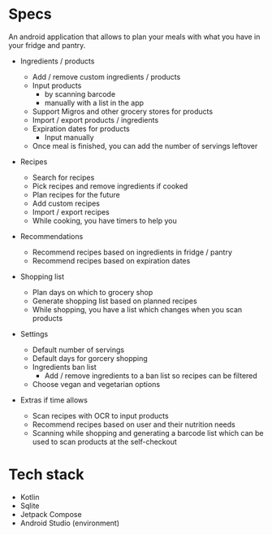 # Specs

An android application that allows to plan your meals with what you have in your
fridge and pantry.

- Ingredients / products
	- Add / remove custom ingredients / products
	- Input products
		- by scanning barcode
		- manually with a list in the app
	- Support Migros and other grocery stores for products
	- Import / export products / ingredients
	- Expiration dates for products
		- Input manually
	- Once meal is finished, you can add the number of servings leftover
	
- Recipes
	- Search for recipes
	- Pick recipes and remove ingredients if cooked
	- Plan recipes for the future
	- Add custom recipes
	- Import / export recipes
	- While cooking, you have timers to help you

- Recommendations
	- Recommend recipes based on ingredients in fridge / pantry
	- Recommend recipes based on expiration dates
	
- Shopping list
	- Plan days on which to grocery shop
	- Generate shopping list based on planned recipes
	- While shopping, you have a list which changes when you scan products

- Settings
	- Default number of servings
	- Default days for gorcery shopping
	- Ingredients ban list
		- Add / remove ingredients to a ban list so recipes can be filtered
	- Choose vegan and vegetarian options

- Extras if time allows
    - Scan recipes with OCR to input products
    - Recommend recipes based on user and their nutrition needs
    - Scanning while shopping and generating a barcode list which can be used to
    scan products at the self-checkout

# Tech stack

- Kotlin
- Sqlite
- Jetpack Compose
- Android Studio (environment)

